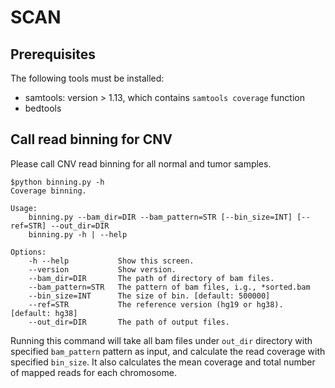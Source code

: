 # SCAN

## Prerequisites

The following tools must be installed:
+ samtools: version > 1.13, which contains `samtools coverage` function
+ bedtools

## Call read binning for CNV

Please call CNV read binning for all normal and tumor samples.

```
$python binning.py -h
Coverage binning.

Usage:
    binning.py --bam_dir=DIR --bam_pattern=STR [--bin_size=INT] [--ref=STR] --out_dir=DIR
    binning.py -h | --help

Options:
    -h --help           Show this screen.
    --version           Show version.
    --bam_dir=DIR       The path of directory of bam files.
    --bam_pattern=STR   The pattern of bam files, i.g., *sorted.bam
    --bin_size=INT      The size of bin. [default: 500000]
    --ref=STR           The reference version (hg19 or hg38). [default: hg38]
    --out_dir=DIR       The path of output files.
```

Running this command will take all bam files under `out_dir` directory with specified `bam_pattern` pattern as input, and calculate the read coverage with specified `bin_size`. It also calculates the mean coverage and total number of mapped reads for each chromosome. 
